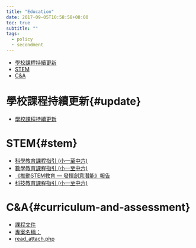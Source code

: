 ```yaml
---
title: "Education"
date: 2017-09-05T10:58:58+08:00
toc: true
subtitle: ""
tags:
  - policy
  - secondment
---
```


<!-- MarkdownTOC -->

- [學校課程持續更新](#update)
- [STEM](#stem)
- [C&A](#curriculum-and-assessment)

<!-- /MarkdownTOC -->

# 學校課程持續更新{#update}
- [學校課程持續更新][@1]


# STEM{#stem}
- [科學教育課程指引 (小一至中六)][@2]
- [數學教育課程指引 (小一至中六)][@3]
- [《推動STEM教育 — 發揮創意潛能》報告][@4]
- [科技教育課程指引 (小一至中六)][@5]


# C&A{#curriculum-and-assessment}
- [課程文件][@6]
- [專案名稱：][@7]
- [read_attach.php][@8]


<!-- reference links -->

[@1]: http://www.edb.gov.hk/tc/curriculum-development/renewal/guides.html
[@2]: http://www.edb.gov.hk/attachment/en/curriculum-development/renewal/SE/SE_KLACG_eng_draft_2017_05.pdf
[@3]: http://www.edb.gov.hk/attachment/en/curriculum-development/renewal/ME/ME_KLACG_eng_draft_2017_04.pdf
[@4]: http://www.edb.gov.hk/attachment/tc/curriculum-development/renewal/STEM_Education_Report_Chi_20170303.pdf
[@5]: http://www.edb.gov.hk/attachment/en/curriculum-development/renewal/TE/TE_KLACG_eng_draft_2017_05.pdf
[@6]: http://www.edb.gov.hk/tc/curriculum-development/kla/ma/curr/index2.html
[@7]: http://tldc.ttu.edu.tw/ezfiles/79/1079/img/305/847881594.pdf
[@8]: http://blog.ncue.edu.tw/sys/lib/read_attach.php?id=4321

